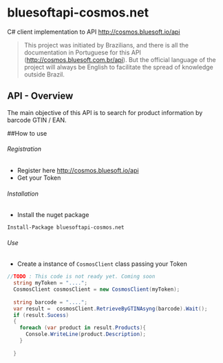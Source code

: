 # bluesoftapi-cosmos.net
C# client implementation to API http://cosmos.bluesoft.io/api

> This project was initiated by Brazilians, and there is all the documentation in Portuguese for this API (http://cosmos.bluesoft.com.br/api). But the official language of the project will always be English to facilitate the spread of knowledge outside Brazil.

## API - Overview
The main objective of this API is to search for product information by barcode GTIN / EAN.

##How to use
###### Registration
+ Register here http://cosmos.bluesoft.io/api
+ Get your Token

###### Installation
+ Install the nuget package
```
Install-Package bluesoftapi-cosmos.net
```

###### Use
+ Create a instance of `CosmosClient` class passing your Token

```c#
//TODO : This code is not ready yet. Coming soon
  string myToken = "....";
  CosmosClient cosmosClient = new CosmosClient(myToken);
  
  string barcode = "....";
  var result =  cosmosClient.RetrieveByGTINAsyng(barcode).Wait();
  if (result.Sucess)
  {
    foreach (var product in result.Products){
      Console.WriteLine(product.Description);
    }
    
  }
  
  
```
